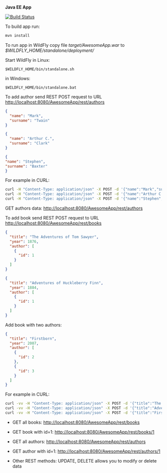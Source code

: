 **Java EE App**

[![Build Status](https://travis-ci.org/krzysbaranski/javaee-example.svg?branch=master)](https://travis-ci.org/krzysbaranski/javaee-example)

To build app run:
```bash
mvn install
```

To run app in WildFly copy file *target/AwesomeApp.war*
to *$WILDFLY_HOME/standalone/deployment/*

Start WildFly
in Linux:
```
$WILDFLY_HOME/bin/standalone.sh
```
in Windows:
```
$WILDFLY_HOME/bin/standalone.bat
```

To add author send REST POST request to URL <http://localhost:8080/AwesomeApp/rest/authors>
```json
{
  "name": "Mark",
  "surname": "Twain"
}
```

```json
{
  "name": "Arthur C.",
  "surname": "Clark"
}
```

```json
{
"name": "Stephen",
"surname": "Baxter"
}
```
For example in CURL:
```bash
curl -H "Content-Type: application/json" -X POST -d '{"name":"Mark","surname":"Twain"}' http://localhost:8080/AwesomeApp/rest/authors
curl -H "Content-Type: application/json" -X POST -d '{"name":"Arthur C.","surname":"Clark"}' http://localhost:8080/AwesomeApp/rest/authors
curl -H "Content-Type: application/json" -X POST -d '{"name":"Stephen","surname":"Baxter"}' http://localhost:8080/AwesomeApp/rest/authors
```

GET authors data:
<http://localhost:8080/AwesomeApp/rest/authors>

To add book send REST POST request to URL <http://localhost:8080/AwesomeApp/rest/books>
```json
{
  "title": "The Adventures of Tom Sawyer",
  "year": 1876,
  "author": [
    {
      "id": 1
    }
  ]
}
```

```json
{
  "title": "Adventures of Huckleberry Finn",
  "year": 1884,
  "author": [
    {
      "id": 1
    }
  ]
}
```
Add book with two authors:
```json
{
  "title": "Firstborn",
  "year": 2007,
  "author": [
    {
      "id": 2
    },
    {
      "id": 3
    }
  ]
}
```

For example in CURL:
```bash
curl -vv -H "Content-Type: application/json" -X POST -d '{"title":"The Adventures of Tom Sawyer","year":1876,"author":[{"id":1}]}' http://localhost:8080/AwesomeApp/rest/books
curl -vv -H "Content-Type: application/json" -X POST -d '{"title":"Adventures of Huckleberry Finn","year":1884,"author":[{"id":1}]}' http://localhost:8080/AwesomeApp/rest/books
curl -vv -H "Content-Type: application/json" -X POST -d '{"title":"Firstborn","year":2007,"author":[{"id":2},{"id":3}]}' http://localhost:8080/AwesomeApp/rest/books
```

* GET all books:
  <http://localhost:8080/AwesomeApp/rest/books>

* GET book with id=1:
  <http://localhost:8080/AwesomeApp/rest/books/1>

* GET all authors:
  <http://localhost:8080/AwesomeApp/rest/authors>

* GET author with id=1:
  <http://localhost:8080/AwesomeApp/rest/authors/1>

* Other REST methods: UPDATE, DELETE allows you to modify or delete data
